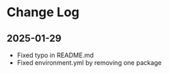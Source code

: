 # Change Log

## 2025-01-29
* Fixed typo in README.md
* Fixed environment.yml by removing one package